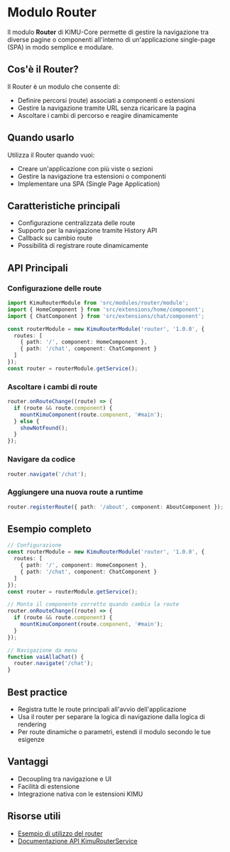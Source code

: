 # Modulo Router

Il modulo **Router** di KIMU-Core permette di gestire la navigazione tra diverse pagine o componenti all'interno di un'applicazione single-page (SPA) in modo semplice e modulare.

## Cos'è il Router?
Il Router è un modulo che consente di:
- Definire percorsi (route) associati a componenti o estensioni
- Gestire la navigazione tramite URL senza ricaricare la pagina
- Ascoltare i cambi di percorso e reagire dinamicamente

## Quando usarlo
Utilizza il Router quando vuoi:
- Creare un'applicazione con più viste o sezioni
- Gestire la navigazione tra estensioni o componenti
- Implementare una SPA (Single Page Application)

## Caratteristiche principali
- Configurazione centralizzata delle route
- Supporto per la navigazione tramite History API
- Callback su cambio route
- Possibilità di registrare route dinamicamente

## API Principali

### Configurazione delle route
```typescript
import KimuRouterModule from 'src/modules/router/module';
import { HomeComponent } from 'src/extensions/home/component';
import { ChatComponent } from 'src/extensions/chat/component';

const routerModule = new KimuRouterModule('router', '1.0.0', {
  routes: [
    { path: '/', component: HomeComponent },
    { path: '/chat', component: ChatComponent }
  ]
});
const router = routerModule.getService();
```

### Ascoltare i cambi di route
```typescript
router.onRouteChange((route) => {
  if (route && route.component) {
    mountKimuComponent(route.component, '#main');
  } else {
    showNotFound();
  }
});
```

### Navigare da codice
```typescript
router.navigate('/chat');
```

### Aggiungere una nuova route a runtime
```typescript
router.registerRoute({ path: '/about', component: AboutComponent });
```

## Esempio completo
```typescript
// Configurazione
const routerModule = new KimuRouterModule('router', '1.0.0', {
  routes: [
    { path: '/', component: HomeComponent },
    { path: '/chat', component: ChatComponent }
  ]
});
const router = routerModule.getService();

// Monta il componente corretto quando cambia la route
router.onRouteChange((route) => {
  if (route && route.component) {
    mountKimuComponent(route.component, '#main');
  }
});

// Navigazione da menu
function vaiAllaChat() {
  router.navigate('/chat');
}
```

## Best practice
- Registra tutte le route principali all'avvio dell'applicazione
- Usa il router per separare la logica di navigazione dalla logica di rendering
- Per route dinamiche o parametri, estendi il modulo secondo le tue esigenze

## Vantaggi
- Decoupling tra navigazione e UI
- Facilità di estensione
- Integrazione nativa con le estensioni KIMU

## Risorse utili
- [Esempio di utilizzo del router](../examples/router-example.md)
- [Documentazione API KimuRouterService](../../framework/modules/router)
